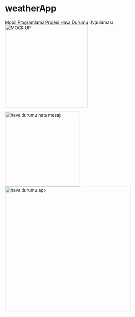 # weatherApp
 Mobil Programlama Projesi
 Hava Durumu Uygulaması 
<img width="270" alt="MOCK UP" src="https://user-images.githubusercontent.com/83537703/235268702-aef732f0-21ca-43f3-9764-54fa35b93e10.png">




<img width="245" alt="hava durumu hata mesajı" src="https://user-images.githubusercontent.com/83537703/235268711-f54ef76a-d9d6-4826-9069-5c9002a8a334.png">





<img width="409" alt="hava durumu app" src="https://user-images.githubusercontent.com/83537703/235268715-1dfd962a-ea3f-4276-8a8c-bcb7cf4a3462.png">

